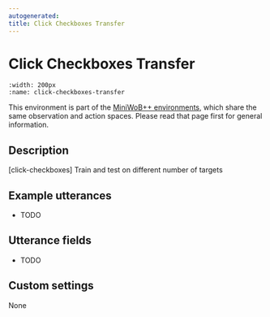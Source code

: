 ```yaml
---
autogenerated:
title: Click Checkboxes Transfer
---
```


# Click Checkboxes Transfer

```{figure} ../../_static/videos/miniwob/click-checkboxes-transfer.gif 
:width: 200px
:name: click-checkboxes-transfer
```

This environment is part of the <a href='..'>MiniWoB++ environments</a>, which share the same observation and action spaces. Please read that page first for general information.

## Description

[click-checkboxes] Train and test on different number of targets

## Example utterances

* TODO

## Utterance fields

* TODO

## Custom settings

None
